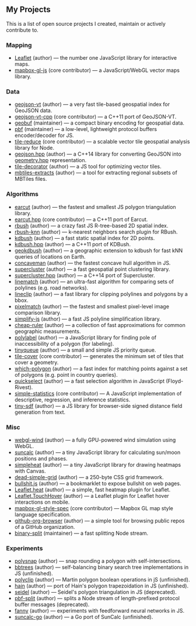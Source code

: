 ## My Projects

This is a list of open source projects I created, maintain or actively contribute to.

### Mapping

- [Leaflet](https://github.com/Leaflet/Leaflet) (author) — the number one JavaScript library for interactive maps.
- [mapbox-gl-js](https://github.com/mapbox/mapbox-gl-js) (core contributor) — a JavaScript/WebGL vector maps library.

### Data

- [geojson-vt](https://github.com/mapbox/geojson-vt) (author) — a very fast tile-based geospatial index for GeoJSON data.
- [geojson-vt-cpp](https://github.com/mapbox/geojson-vt-cpp) (core contributor) — a C++11 port of GeoJSON-VT.
- [geobuf](https://github.com/mapbox/geobuf) (maintainer) — a compact binary encoding for geospatial data.
- [pbf](https://github.com/mapbox/pbf) (maintainer) — a low-level, lightweight protocol buffers encoder/decoder for JS.
- [tile-reduce](https://github.com/mapbox/tile-reduce) (core contributor) — a scalable vector tile geospatial analysis library for Node.
- [geojson.hpp](https://github.com/mapbox/geojson.hpp) (author) — a C++14 library for converting GeoJSON into [geometry.hpp](https://github.com/mapbox/geometry.hpp) representation.
- [tile-decorator](https://github.com/mapbox/tile-decorator) (author) — a JS tool for optimizing vector tiles.
- [mbtiles-extracts](https://github.com/mapbox/mbtiles-extracts) (author) — a tool for extracting regional subsets of MBTiles files.

### Algorithms

- [earcut](https://github.com/mapbox/earcut) (author) — the fastest and smallest JS polygon triangulation library.
- [earcut.hpp](https://github.com/mapbox/earcut.hpp) (core contributor) — a C++11 port of Earcut.
- [rbush](https://github.com/mourner/rbush) (author) — a crazy fast JS R-tree-based 2D spatial index.
- [rbush-knn](https://github.com/mourner/rbush-knn) (author) — k-nearest neighbors search plugin for RBush.
- [kdbush](https://github.com/mourner/kdbush) (author) — a fast static spatial index for 2D points.
- [kdbush.hpp](https://github.com/mourner/kdbush.hpp) (author) — a C++11 port of KDBush.
- [geokdbush](https://github.com/mourner/geokdbush) (author) — a geographic extension to kdbush for fast kNN queries of locations on Earth.
- [concaveman](https://github.com/mapbox/concaveman) (author) — the fastest concave hull algorithm in JS.
- [supercluster](https://github.com/mapbox/supercluster) (author) — a fast geospatial point clustering library.
- [supercluster.hpp](https://github.com/mapbox/supercluster.hpp) (author) — a C++14 port of Supercluster.
- [linematch](https://github.com/mapbox/linematch) (author) — an ultra-fast algorithm for comparing sets of polylines (e.g. road networks).
- [lineclip](https://github.com/mapbox/lineclip) (author) — a fast library for clipping polylines and polygons by a bbox.
- [pixelmatch](https://github.com/mapbox/pixelmatch) (author) — the fastest and smallest pixel-level image comparison library.
- [simplify-js](https://github.com/mourner/simplify-js) (author) — a fast JS polyline simplification library.
- [cheap-ruler](https://github.com/mapbox/cheap-ruler) (author) — a collection of fast approximations for common geographic measurements.
- [polylabel](https://github.com/mapbox/polylabel) (author) — a JavaScript library for finding pole of inaccessibility of a polygon (for labeling).
- [tinyqueue](https://github.com/mourner/tinyqueue) (author) — a small and simple JS priority queue.
- [tile-cover](https://github.com/mapbox/tile-cover) (core contributor) — generates the minimum set of tiles that cover a geometry.
- [which-polygon](https://github.com/mapbox/which-polygon) (author) — a fast index for matching points against a set of polygons (e.g. point in country queries).
- [quickselect](https://github.com/mourner/quickselect) (author) — a fast selection algorithm in JavaScript (Floyd-Rivest).
- [simple-statistics](https://github.com/simple-statistics/simple-statistics) (core contributor) — A JavaScript implementation of descriptive, regression, and inference statistics.
- [tiny-sdf](https://github.com/mapbox/tiny-sdf) (author) — a JS library for browser-side signed distance field generation from text.

### Misc

- [webgl-wind](https://github.com/mapbox/webgl-wind) (author) — a fully GPU-powered wind simulation using WebGL.
- [suncalc](https://github.com/mourner/suncalc) (author) — a tiny JavaScript library for calculating sun/moon positions and phases.
- [simpleheat](https://github.com/mourner/simpleheat) (author) — a tiny JavaScript library for drawing heatmaps with Canvas.
- [dead-simple-grid](https://github.com/mourner/dead-simple-grid) (author) — a 250-byte CSS grid framework.
- [bullshit.js](https://github.com/mourner/bullshit.js) (author) — a bookmarklet to expose bullshit on web pages.
- [Leaflet.heat](https://github.com/Leaflet/Leaflet.heat) (author) — a simple, fast heatmap plugin for Leaflet.
- [Leaflet.TouchHover](https://github.com/mourner/Leaflet.TouchHover) (author) — a Leaflet plugin for Leaflet hover interactions on mobile.
- [mapbox-gl-style-spec](https://github.com/mapbox/mapbox-gl-style-spec) (core contributor) — Mapbox GL map style language specification.
- [github-org-browser](https://github.com/mapbox/github-org-browser) (author) — a simple tool for browsing public repos of a GitHub organization.
- [binary-split](https://github.com/maxogden/binary-split) (maintainer) — a fast splitting Node stream.

### Experiments

- [polysnap](https://github.com/mapbox/polysnap) (author) — snap rounding a polygon with self-intersections.
- [bbtrees](https://github.com/mourner/bbtree) (author) — self-balancing binary search tree implementations in JS (unfinished).
- [polyclip](https://github.com/mapbox/polyclip) (author) — Martin polygon boolean operations in jS (unfinished).
- [hain](https://github.com/mourner/hain) (author) — port of Hain's polygon trapezoidation in JS (unfinished).
- [seidel](https://github.com/mapbox/seidel) (author) — Seidel's polygon triangulation in JS (deprecated).
- [pbf-split](https://github.com/mourner/pbf-split) (author) — splits a Node stream of length-prefixed protocol buffer messages (deprecated).
- [fanny](https://github.com/mourner/fanny) (author) — experiments with feedforward neural networks in JS.
- [suncalc-go](https://github.com/mourner/suncalc-go) (author) — a Go port of SunCalc (unfinished).
